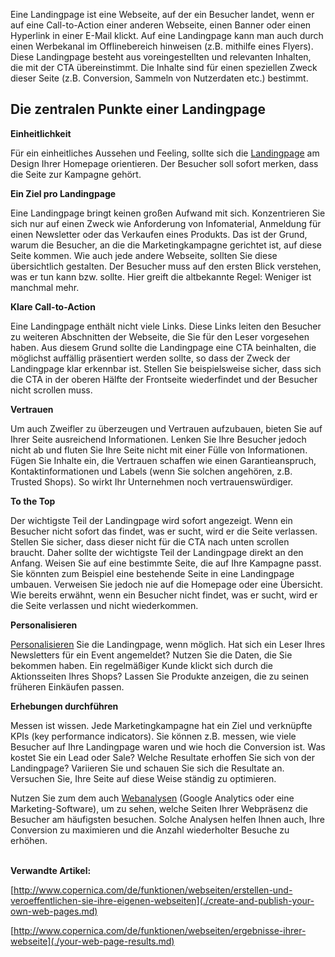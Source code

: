 Eine Landingpage ist eine Webseite, auf der ein Besucher landet, wenn er
auf eine Call-to-Action einer anderen Webseite, einen Banner oder einen
Hyperlink in einer E-Mail klickt. Auf eine Landingpage kann man auch
durch einen Werbekanal im Offlinebereich hinweisen (z.B. mithilfe eines
Flyers). Diese Landingpage besteht aus voreingestellten und relevanten
Inhalten, die mit der CTA übereinstimmt. Die Inhalte sind für einen
speziellen Zweck dieser Seite (z.B. Conversion, Sammeln von Nutzerdaten
etc.) bestimmt.

**Die zentralen Punkte einer Landingpage**
------------------------------------------

**Einheitlichkeit**

Für ein einheitliches Aussehen und Feeling, sollte sich die
[Landingpage](./create-and-publish-your-own-web-pages.md)
am Design Ihrer Homepage orientieren. Der Besucher soll sofort merken,
dass die Seite zur Kampagne gehört.

**Ein Ziel pro Landingpage**

Eine Landingpage bringt keinen großen Aufwand mit sich. Konzentrieren
Sie sich nur auf einen Zweck wie Anforderung von Infomaterial, Anmeldung
für einen Newsletter oder das Verkaufen eines Produkts. Das ist der
Grund, warum die Besucher, an die die Marketingkampagne gerichtet ist,
auf diese Seite kommen. Wie auch jede andere Webseite, sollten Sie diese
übersichtlich gestalten. Der Besucher muss auf den ersten Blick
verstehen, was er tun kann bzw. sollte. Hier greift die altbekannte
Regel: Weniger ist manchmal mehr.

**Klare Call-to-Action**

Eine Landingpage enthält nicht viele Links. Diese Links leiten den
Besucher zu weiteren Abschnitten der Webseite, die Sie für den Leser
vorgesehen haben. Aus diesem Grund sollte die Landingpage eine CTA
beinhalten, die möglichst auffällig präsentiert werden sollte, so dass
der Zweck der Landingpage klar erkennbar ist. Stellen Sie beispielsweise
sicher, dass sich die CTA in der oberen Hälfte der Frontseite
wiederfindet und der Besucher nicht scrollen muss.

**Vertrauen**

Um auch Zweifler zu überzeugen und Vertrauen aufzubauen, bieten Sie auf
Ihrer Seite ausreichend Informationen. Lenken Sie Ihre Besucher jedoch
nicht ab und fluten Sie Ihre Seite nicht mit einer Fülle von
Informationen. Fügen Sie Inhalte ein, die Vertrauen schaffen wie einen
Garantieanspruch, Kontaktinformationen und Labels (wenn Sie solchen
angehören, z.B. Trusted Shops). So wirkt Ihr Unternehmen noch
vertrauenswürdiger.

**To the Top**

Der wichtigste Teil der Landingpage wird sofort angezeigt. Wenn ein
Besucher nicht sofort das findet, was er sucht, wird er die Seite
verlassen. Stellen Sie sicher, dass dieser nicht für die CTA nach unten
scrollen braucht. Daher sollte der wichtigste Teil der Landingpage
direkt an den Anfang. Weisen Sie auf eine bestimmte Seite, die auf Ihre
Kampagne passt. Sie könnten zum Beispiel eine bestehende Seite in eine
Landingpage umbauen. Verweisen Sie jedoch nie auf die Homepage oder eine
Übersicht. Wie bereits erwähnt, wenn ein Besucher nicht findet, was er
sucht, wird er die Seite verlassen und nicht wiederkommen.

**Personalisieren**

[Personalisieren](./create-and-publish-your-own-web-pages.md)
Sie die Landingpage, wenn möglich. Hat sich ein Leser Ihres Newsletters
für ein Event angemeldet? Nutzen Sie die Daten, die Sie bekommen haben.
Ein regelmäßiger Kunde klickt sich durch die Aktionsseiten Ihres Shops?
Lassen Sie Produkte anzeigen, die zu seinen früheren Einkäufen passen.

**Erhebungen durchführen**

Messen ist wissen. Jede Marketingkampagne hat ein Ziel und verknüpfte
KPIs (key performance indicators). Sie können z.B. messen, wie viele
Besucher auf Ihre Landingpage waren und wie hoch die Conversion ist. Was
kostet Sie ein Lead oder Sale? Welche Resultate erhoffen Sie sich von
der Landingpage? Variieren Sie und schauen Sie sich die Resultate an.
Versuchen Sie, Ihre Seite auf diese Weise ständig zu optimieren.

Nutzen Sie zum dem auch
[Webanalysen](./view-detailed-reports.md)
(Google Analytics oder eine Marketing-Software), um zu sehen, welche
Seiten Ihrer Webpräsenz die Besucher am häufigsten besuchen. Solche
Analysen helfen Ihnen auch, Ihre Conversion zu maximieren und die Anzahl
wiederholter Besuche zu erhöhen.\
 

**Verwandte Artikel:**

[http://www.copernica.com/de/funktionen/webseiten/erstellen-und-veroeffentlichen-sie-ihre-eigenen-webseiten](./create-and-publish-your-own-web-pages.md)

[http://www.copernica.com/de/funktionen/webseiten/ergebnisse-ihrer-webseite](./your-web-page-results.md)

 

